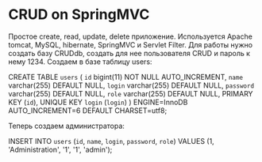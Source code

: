 # CRUD on SpringMVC
Простое create, read, update, delete приложение. Используется Apache tomcat, MySQL, hibernate, SpringMVC и Servlet Filter.
Для работы нужно создать базу CRUDdb, создать для нее пользователя CRUD и пароль к нему 1234. Создаем в базе таблицу users:

CREATE TABLE `users` (
  `id` bigint(11) NOT NULL AUTO_INCREMENT,
  `name` varchar(255) DEFAULT NULL,
  `login` varchar(255) DEFAULT NULL,
  `password` varchar(255) DEFAULT NULL,
  `role` varchar(255) DEFAULT NULL,
  PRIMARY KEY (`id`),
  UNIQUE KEY `login` (`login`)
) ENGINE=InnoDB AUTO_INCREMENT=6 DEFAULT CHARSET=utf8;

Теперь создаем администратора: 

INSERT INTO `users` (`id`, `name`, `login`, `password`, `role`)
VALUES
	(1, 'Administration', '1', '1', 'admin');

